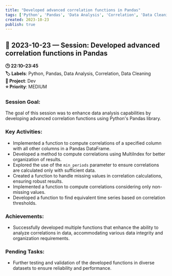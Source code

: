 ```yaml
---
title: "Developed advanced correlation functions in Pandas"
tags: ['Python', 'Pandas', 'Data Analysis', 'Correlation', 'Data Cleaning']
created: 2023-10-23
publish: true
---
```


## 📅 2023-10-23 — Session: Developed advanced correlation functions in Pandas

**🕒 22:10–23:45**  
**🏷️ Labels**: Python, Pandas, Data Analysis, Correlation, Data Cleaning  
**📂 Project**: Dev  
**⭐ Priority**: MEDIUM  


### Session Goal:
The goal of this session was to enhance data analysis capabilities by developing advanced correlation functions using Python's Pandas library.

### Key Activities:
- Implemented a function to compute correlations of a specified column with all other columns in a Pandas DataFrame.
- Developed a method to compute correlations using MultiIndex for better organization of results.
- Explored the use of the `min_periods` parameter to ensure correlations are calculated only with sufficient data.
- Created a function to handle missing values in correlation calculations, ensuring robust results.
- Implemented a function to compute correlations considering only non-missing values.
- Developed a function to find equivalent time series based on correlation thresholds.

### Achievements:
- Successfully developed multiple functions that enhance the ability to analyze correlations in data, accommodating various data integrity and organization requirements.

### Pending Tasks:
- Further testing and validation of the developed functions in diverse datasets to ensure reliability and performance.
